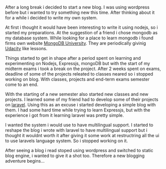 <!--
.. title: A New Beginning
.. slug: a-new-beginning
.. date: 2016-04-22 04:40:51 UTC+03:00
.. tags:
.. category:
.. link:
.. description:
.. type: text
-->

After a long break i decided to start a new blog. I was using wordpress before but i wanted to try something new this time. After thinking about it for a while i decided to write my own system.

<!-- TEASER_END -->

At first i thought it would have been interesting to write it using nodejs, so i started my preparations. At the suggestion of a friend i chose mongodb as my database system. While looking for a place to learn mongodb i found firms own website [MongoDB University][1]. They are periodically givinig [Udacity][2] like lessons.

Things started to get in shape after a period spent on learning and experimenting on Nodejs, Expressjs, mongoDB but with the start of my midterm exams i took a break on the project.
After 2 weeks spent on exams, deadline of some of the projects releated to classes neared so i stopped working on blog. With classes, projects and end-term exams semester come to an end.

With the starting of a new semester also started new classes and new projects. I learned some of my friend had to develop some of their projects on [laravel][3]. Using this as an excuse i started developing a simple blog with them. I had some hard time while trying to learn Expressjs, but with the experience i got from it learning laravel was pretty simple.

I wanted the system i would use to have multilingual support. I started to reshape the blog i wrote with laravel to have multilingual support but i thought it wouldnt worth it after giving it some work at restructring all the ui to use laravels language system. So i stopped working on it.

After seeing a blog i read stoped using wordpress and switched to static blog engine, i wanted to give it a shot too. Therefore a new blogging adventure begins...


[1]: https://university.mongodb.com/
[2]: https://www.udacity.com/
[3]: https://laravel.com/
